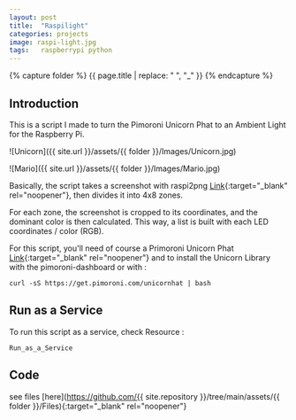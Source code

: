 ```yaml
---
layout: post
title:  "Raspilight"
categories: projects
image: raspi-light.jpg
tags:   raspberrypi python
---
```

{% capture folder %}
{{ page.title | replace: " ", "_" }}
{% endcapture %}

## Introduction ##
This is a script I made to turn the Pimoroni Unicorn Phat to an Ambient Light for the Raspberry Pi.
<!--more-->

![Unicorn]({{ site.url }}/assets/{{ folder }}/Images/Unicorn.jpg)

![Mario]({{ site.url }}/assets/{{ folder }}/Images/Mario.jpg)

Basically, the script takes a screenshot with raspi2png [Link]('https://github.com/AndrewFromMelbourne/raspi2png'){:target="_blank" rel="noopener"}, then divides it into 4x8 zones.

For each zone, the screenshot is cropped to its coordinates, and the dominant color is then calculated.
This way, a list is built with each LED coordinates / color (RGB). 

For this script, you'll need of course a Primoroni Unicorn Phat [Link]('https://shop.pimoroni.com/products/unicorn-phat'){:target="_blank" rel="noopener"} and to install the Unicorn Library with the pimoroni-dashboard or with : 

`curl -sS https://get.pimoroni.com/unicornhat | bash`

## Run as a Service ##
To run this script as a service, check Resource : 

`Run_as_a_Service`

## Code ##
see files [here](https://github.com/{{ site.repository }}/tree/main/assets/{{ folder }}/Files){:target="_blank" rel="noopener"}